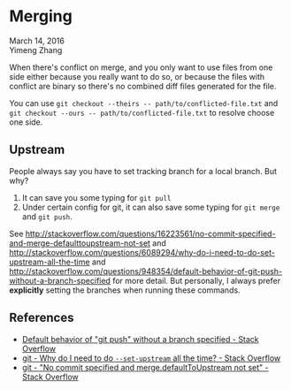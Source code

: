 # Merging

March 14, 2016  
Yimeng Zhang

When there's conflict on merge, and you only want to use files from one side either because you really want to do so, or because the files with conflict are binary so there's no combined diff files generated for the file.

You can use `git checkout --theirs -- path/to/conflicted-file.txt` and `git checkout --ours -- path/to/conflicted-file.txt` to resolve choose one side.

## Upstream

People always say you have to set tracking branch for a local branch. But why?

1. It can save you some typing for `git pull`
2. Under certain config for git, it can also save some typing for `git merge` and `git push`. 

See <http://stackoverflow.com/questions/16223561/no-commit-specified-and-merge-defaulttoupstream-not-set> and <http://stackoverflow.com/questions/6089294/why-do-i-need-to-do-set-upstream-all-the-time> and <http://stackoverflow.com/questions/948354/default-behavior-of-git-push-without-a-branch-specified> for more detail. But personally, I always prefer **explicitly** setting the branches when running these commands.

## References

* [Default behavior of &quot;git push&quot; without a branch specified - Stack Overflow](http://stackoverflow.com/questions/948354/default-behavior-of-git-push-without-a-branch-specified)
* [git - Why do I need to do `--set-upstream` all the time? - Stack Overflow](http://stackoverflow.com/questions/6089294/why-do-i-need-to-do-set-upstream-all-the-time)
* [git - &quot;No commit specified and merge.defaultToUpstream not set&quot; - Stack Overflow](http://stackoverflow.com/questions/16223561/no-commit-specified-and-merge-defaulttoupstream-not-set)